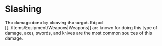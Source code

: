 # Slashing

The damage done by cleaving the target. Edged [[../Items/Equipment/Weapons|Weapons]] are known for doing this type of damage, axes, swords, and knives are the most common sources of this damage.